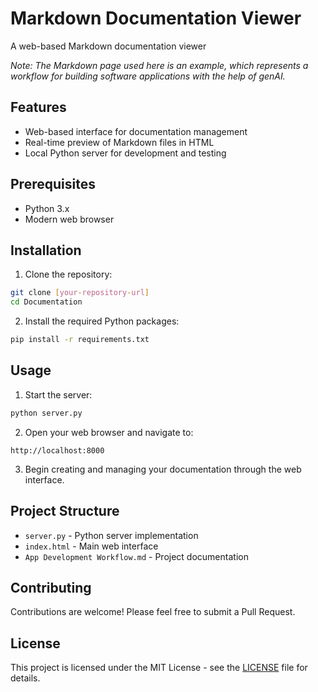 # Markdown Documentation Viewer

A web-based Markdown documentation viewer

_Note: The Markdown page used here is an example, which represents a workflow for building software applications with the help of genAI._

## Features

- Web-based interface for documentation management
- Real-time preview of Markdown files in HTML
- Local Python server for development and testing

## Prerequisites

- Python 3.x
- Modern web browser

## Installation

1. Clone the repository:
```bash
git clone [your-repository-url]
cd Documentation
```

2. Install the required Python packages:
```bash
pip install -r requirements.txt
```

## Usage

1. Start the server:
```bash
python server.py
```

2. Open your web browser and navigate to:
```
http://localhost:8000
```

3. Begin creating and managing your documentation through the web interface.

## Project Structure

- `server.py` - Python server implementation
- `index.html` - Main web interface
- `App Development Workflow.md` - Project documentation

## Contributing

Contributions are welcome! Please feel free to submit a Pull Request.

## License

This project is licensed under the MIT License - see the [LICENSE](LICENSE) file for details. 